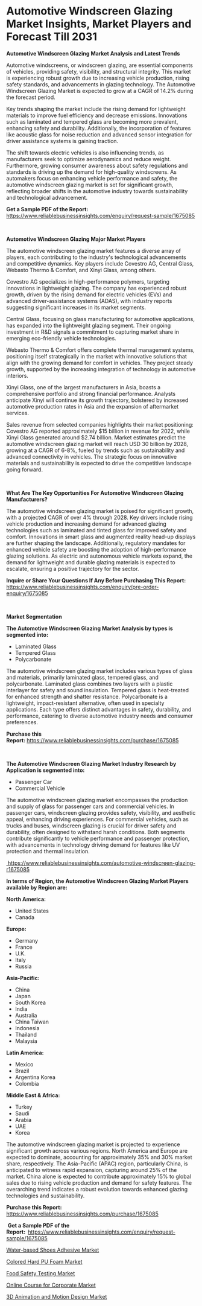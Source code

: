 <p><h1>Automotive Windscreen Glazing Market Insights, Market Players and Forecast Till 2031</h1></p><p><strong>Automotive Windscreen Glazing Market Analysis and Latest Trends</strong></p>
<p><p>Automotive windscreens, or windscreen glazing, are essential components of vehicles, providing safety, visibility, and structural integrity. This market is experiencing robust growth due to increasing vehicle production, rising safety standards, and advancements in glazing technology. The Automotive Windscreen Glazing Market is expected to grow at a CAGR of 14.2% during the forecast period. </p><p>Key trends shaping the market include the rising demand for lightweight materials to improve fuel efficiency and decrease emissions. Innovations such as laminated and tempered glass are becoming more prevalent, enhancing safety and durability. Additionally, the incorporation of features like acoustic glass for noise reduction and advanced sensor integration for driver assistance systems is gaining traction. </p><p>The shift towards electric vehicles is also influencing trends, as manufacturers seek to optimize aerodynamics and reduce weight. Furthermore, growing consumer awareness about safety regulations and standards is driving up the demand for high-quality windscreens. As automakers focus on enhancing vehicle performance and safety, the automotive windscreen glazing market is set for significant growth, reflecting broader shifts in the automotive industry towards sustainability and technological advancement.</p></p>
<p><strong>Get a Sample PDF of the Report:&nbsp;</strong> <a href="https://www.reliablebusinessinsights.com/enquiry/request-sample/1675085?utm_campaign=102&utm_medium=2&utm_source=Github&utm_content=ia&utm_term=10102024&utm_id=automotive-windscreen-glazing">https://www.reliablebusinessinsights.com/enquiry/request-sample/1675085</a></p>
<p>&nbsp;</p>
<p><strong>Automotive Windscreen Glazing Major Market Players</strong></p>
<p><p>The automotive windscreen glazing market features a diverse array of players, each contributing to the industry's technological advancements and competitive dynamics. Key players include Covestro AG, Central Glass, Webasto Thermo & Comfort, and Xinyi Glass, among others.</p><p>Covestro AG specializes in high-performance polymers, targeting innovations in lightweight glazing. The company has experienced robust growth, driven by the rising demand for electric vehicles (EVs) and advanced driver-assistance systems (ADAS), with industry reports suggesting significant increases in its market segments. </p><p>Central Glass, focusing on glass manufacturing for automotive applications, has expanded into the lightweight glazing segment. Their ongoing investment in R&D signals a commitment to capturing market share in emerging eco-friendly vehicle technologies.</p><p>Webasto Thermo & Comfort offers complete thermal management systems, positioning itself strategically in the market with innovative solutions that align with the growing demand for comfort in vehicles. They project steady growth, supported by the increasing integration of technology in automotive interiors.</p><p>Xinyi Glass, one of the largest manufacturers in Asia, boasts a comprehensive portfolio and strong financial performance. Analysts anticipate Xinyi will continue its growth trajectory, bolstered by increased automotive production rates in Asia and the expansion of aftermarket services.</p><p>Sales revenue from selected companies highlights their market positioning: Covestro AG reported approximately $15 billion in revenue for 2022, while Xinyi Glass generated around $2.74 billion. Market estimates predict the automotive windscreen glazing market will reach USD 30 billion by 2028, growing at a CAGR of 6-8%, fueled by trends such as sustainability and advanced connectivity in vehicles. The strategic focus on innovative materials and sustainability is expected to drive the competitive landscape going forward.</p></p>
<p>&nbsp;</p>
<p><strong>What Are The Key Opportunities For Automotive Windscreen Glazing Manufacturers?</strong></p>
<p><p>The automotive windscreen glazing market is poised for significant growth, with a projected CAGR of over 4% through 2028. Key drivers include rising vehicle production and increasing demand for advanced glazing technologies such as laminated and tinted glass for improved safety and comfort. Innovations in smart glass and augmented reality head-up displays are further shaping the landscape. Additionally, regulatory mandates for enhanced vehicle safety are boosting the adoption of high-performance glazing solutions. As electric and autonomous vehicle markets expand, the demand for lightweight and durable glazing materials is expected to escalate, ensuring a positive trajectory for the sector.</p></p>
<p><strong>Inquire or Share Your Questions If Any Before Purchasing This Report:</strong> <a href="https://www.reliablebusinessinsights.com/enquiry/pre-order-enquiry/1675085?utm_campaign=102&utm_medium=2&utm_source=Github&utm_content=ia&utm_term=10102024&utm_id=automotive-windscreen-glazing">https://www.reliablebusinessinsights.com/enquiry/pre-order-enquiry/1675085</a></p>
<p>&nbsp;</p>
<p><strong>Market Segmentation</strong></p>
<p><strong>The Automotive Windscreen Glazing Market Analysis by types is segmented into:</strong></p>
<p><ul><li>Laminated Glass</li><li>Tempered Glass</li><li>Polycarbonate</li></ul></p>
<p><p>The automotive windscreen glazing market includes various types of glass and materials, primarily laminated glass, tempered glass, and polycarbonate. Laminated glass combines two layers with a plastic interlayer for safety and sound insulation. Tempered glass is heat-treated for enhanced strength and shatter resistance. Polycarbonate is a lightweight, impact-resistant alternative, often used in specialty applications. Each type offers distinct advantages in safety, durability, and performance, catering to diverse automotive industry needs and consumer preferences.</p></p>
<p><strong>Purchase this Report:&nbsp;</strong><a href="https://www.reliablebusinessinsights.com/purchase/1675085?utm_campaign=102&utm_medium=2&utm_source=Github&utm_content=ia&utm_term=10102024&utm_id=automotive-windscreen-glazing">https://www.reliablebusinessinsights.com/purchase/1675085</a></p>
<p>&nbsp;</p>
<p><strong>The Automotive Windscreen Glazing Market Industry Research by Application is segmented into:</strong></p>
<p><ul><li>Passenger Car</li><li>Commercial Vehicle</li></ul></p>
<p><p>The automotive windscreen glazing market encompasses the production and supply of glass for passenger cars and commercial vehicles. In passenger cars, windscreen glazing provides safety, visibility, and aesthetic appeal, enhancing driving experiences. For commercial vehicles, such as trucks and buses, windscreen glazing is crucial for driver safety and durability, often designed to withstand harsh conditions. Both segments contribute significantly to vehicle performance and passenger protection, with advancements in technology driving demand for features like UV protection and thermal insulation.</p></p>
<p><a href="https://www.reliablebusinessinsights.com/automotive-windscreen-glazing-r1675085?utm_campaign=102&utm_medium=2&utm_source=Github&utm_content=ia&utm_term=10102024&utm_id=automotive-windscreen-glazing">&nbsp;https://www.reliablebusinessinsights.com/automotive-windscreen-glazing-r1675085</a></p>
<p><strong>In terms of Region, the Automotive Windscreen Glazing Market Players available by Region are:</strong></p>
<p>
    <p> <strong> North America: </strong>
        <ul>
            <li>United States</li>
            <li>Canada</li>
        </ul>
        </p> 
    <p> <strong> Europe: </strong>
        <ul>
            <li>Germany</li>
            <li>France</li>
            <li>U.K.</li>
            <li>Italy</li>
            <li>Russia</li>
        </ul>
        </p> 
    <p> <strong> Asia-Pacific: </strong>
        <ul>
            <li>China</li>
            <li>Japan</li>
            <li>South Korea</li>
            <li>India</li>
            <li>Australia</li>
            <li>China Taiwan</li>
            <li>Indonesia</li>
            <li>Thailand</li>
            <li>Malaysia</li>
        </ul>
        </p> 
    <p> <strong> Latin America: </strong>
        <ul>
            <li>Mexico</li>
            <li>Brazil</li>
            <li>Argentina Korea</li>
            <li>Colombia</li>
        </ul>
        </p> 
    <p> <strong> Middle East & Africa: </strong>
        <ul>
            <li>Turkey</li>
            <li>Saudi</li>
            <li>Arabia</li>
            <li>UAE</li>
            <li>Korea</li>
        </ul>
    </p>
    </p>
<p><p>The automotive windscreen glazing market is projected to experience significant growth across various regions. North America and Europe are expected to dominate, accounting for approximately 35% and 30% market share, respectively. The Asia-Pacific (APAC) region, particularly China, is anticipated to witness rapid expansion, capturing around 25% of the market. China alone is expected to contribute approximately 15% to global sales due to rising vehicle production and demand for safety features. The overarching trend indicates a robust evolution towards enhanced glazing technologies and sustainability.</p></p>
<p><strong>Purchase this Report: </strong><a href="https://www.reliablebusinessinsights.com/purchase/1675085?utm_campaign=102&utm_medium=2&utm_source=Github&utm_content=ia&utm_term=10102024&utm_id=automotive-windscreen-glazing">https://www.reliablebusinessinsights.com/purchase/1675085</a></p>
<p>&nbsp;<strong>Get a Sample PDF of the Report:&nbsp;&nbsp;</strong><a href="https://www.reliablebusinessinsights.com/enquiry/request-sample/1675085?utm_campaign=102&utm_medium=2&utm_source=Github&utm_content=ia&utm_term=10102024&utm_id=automotive-windscreen-glazing">https://www.reliablebusinessinsights.com/enquiry/request-sample/1675085</a></p>
<p><strong></strong></p>
<p><p><a href="https://github.com/SidorelaGurakuqi596/Market-Research-Report-List-1/blob/main/water-based-shoes-adhesive-market.md?utm_campaign=102&utm_medium=2&utm_source=Github&utm_content=ia&utm_term=10102024&utm_id=automotive-windscreen-glazing">Water-based Shoes Adhesive Market</a></p><p><a href="https://github.com/arielleyseb/Market-Research-Report-List-1/blob/main/colored-hard-pu-foam-market.md?utm_campaign=102&utm_medium=2&utm_source=Github&utm_content=ia&utm_term=10102024&utm_id=automotive-windscreen-glazing">Colored Hard PU Foam Market</a></p><p><a href="https://issuu.com/reportprime-2/docs/food-safety-testing-market-size-203_712c84430b977d?utm_campaign=102&utm_medium=2&utm_source=Github&utm_content=ia&utm_term=10102024&utm_id=automotive-windscreen-glazing">Food Safety Testing Market</a></p><p><a href="https://www.linkedin.com/pulse/online-course-corporate-market-size-growth-trends-statistics-w8aqf?utm_campaign=102&utm_medium=2&utm_source=Github&utm_content=ia&utm_term=10102024&utm_id=automotive-windscreen-glazing">Online Course for Corporate Market</a></p><p><a href="https://www.linkedin.com/pulse/3d-animation-motion-design-market-research-report-includes-mdrfc?utm_campaign=102&utm_medium=2&utm_source=Github&utm_content=ia&utm_term=10102024&utm_id=automotive-windscreen-glazing">3D Animation and Motion Design Market</a></p></p>